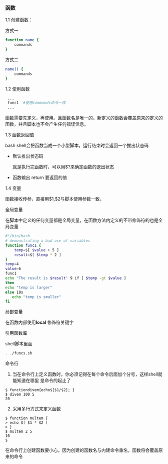 ### 函数

1.1 创建函数：

方式一

```bash
function name {
	commands
}
```

方式二

```bash
name() {
	commands
}

```

1.2  使用函数

```bash
 ...
 func1  #使用commands命令一样
 ...
```

 函数需要先定义，再使用。且函数名是唯一的。新定义的函数会覆盖原来的定义的函数，并且脚本也不会产生任何错误信息。

1.3 函数返回值

bash shell会把函数当成一个小型脚本，运行结束时会返回一个推出状态码

- 默认推出状态码

  就是执行完函数时，可以用$?来确定函数的退出状态

- 函数输出 return 要返回的值

1.4  变量

函数接收传参，直接用$1,\$2与脚本使用参数一致，

全局变量

​     在脚本中定义的任何变量都是全局变量，在函数方法内定义的不带修饰符的也是全局变量

```bash
#!/bin/bash
# demonstrating a bad use of variables
function func1 {
    temp=$[ $value + 5 ]
    result=$[ $temp * 2 ]
}
temp=4
value=6
func1
echo "The result is $result" 9 if [ $temp -gt $value ]
then
echo "temp is larger"
else 10s
   echo "temp is smaller"
fi
```



局部变量

在函数内部使用**local** 修饰符关键字



引用函数库

shell脚本里面

```bash
. ./funcs.sh
```

命令行

1. 当在命令行上定义函数时，你必须记得在每个命令后面加个分号，这样shell就能知道在哪里 是命令的起止了

```shell
$ functiondivem{echo$[$1/$2]; } 
$ divem 100 5
20
```

2. 采用多行方式来定义函数

```shell
$ function multem { 
> echo $[ $1 * $2 ] 
> }
$ multem 2 5
10 
$
```

在命令行上创建函数要小心。因为创建的函数名与内建命令重名，函数将会覆盖原来的命令









 